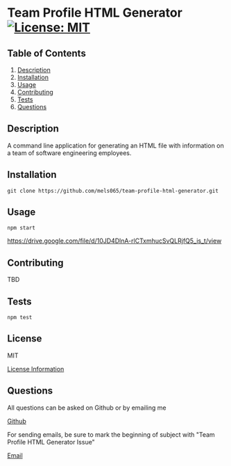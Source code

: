 # Team Profile HTML Generator [![License: MIT](https://img.shields.io/badge/License-MIT-yellow.svg)](https://opensource.org/licenses/MIT)

## Table of Contents

1. [Description](#description)
2. [Installation](#installation)
3. [Usage](#usage)
4. [Contributing](#contributing)
5. [Tests](#tests)
6. [Questions](#questions)

## Description

A command line application for generating an HTML file with information
on a team of software engineering employees.

## Installation

`git clone https://github.com/mels065/team-profile-html-generator.git`

## Usage

`npm start`

https://drive.google.com/file/d/10JD4DlnA-rlCTxmhucSvQLRjfQ5_is_t/view

## Contributing

TBD

## Tests

`npm test`

## License

MIT

[License Information](https://opensource.org/licenses/MIT)
    

## Questions

All questions can be asked on Github or by emailing me

[Github](https://www.github.com/mels065)

For sending emails, be sure to mark the beginning of subject with "Team Profile HTML Generator Issue"

[Email](mailto:mellusbrandon@gmail.com)
  